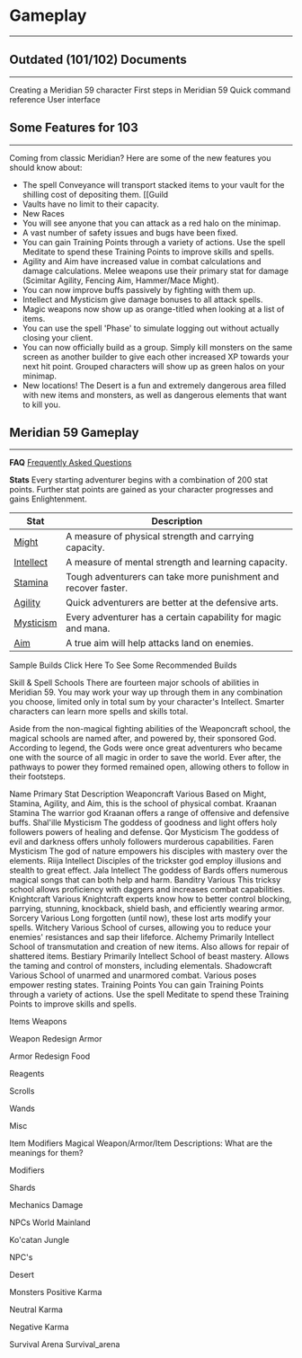 # Gameplay

___

## Outdated (101/102) Documents

___

Creating a Meridian 59 character
First steps in Meridian 59
Quick command reference
User interface

## Some Features for 103

___

Coming from classic Meridian? Here are some of the new features you should know about:

- The spell Conveyance will transport stacked items to your vault for the shilling cost of depositing them. [[Guild
- Vaults have no limit to their capacity.
- New Races
- You will see anyone that you can attack as a red halo on the minimap.
- A vast number of safety issues and bugs have been fixed.
- You can gain Training Points through a variety of actions. Use the spell Meditate to spend these Training Points to improve skills and spells.
- Agility and Aim have increased value in combat calculations and damage calculations. Melee weapons use their primary stat for damage (Scimitar Agility, Fencing Aim, Hammer/Mace Might).
- You can now improve buffs passively by fighting with them up.
- Intellect and Mysticism give damage bonuses to all attack spells.
- Magic weapons now show up as orange-titled when looking at a list of items.
- You can use the spell 'Phase' to simulate logging out without actually closing your client.
- You can now officially build as a group. Simply kill monsters on the same screen as another builder to give each other increased XP towards your next hit point. Grouped characters will show up as green halos on your minimap.
- New locations! The Desert is a fun and extremely dangerous area filled with new items and monsters, as well as dangerous elements that want to kill you.

## Meridian 59 Gameplay

___

**FAQ**
[Frequently Asked Questions](#)

**Stats**
Every starting adventurer begins with a combination of 200 stat points. Further stat points are gained as your character progresses and gains Enlightenment.

| Stat | Description |
| ---- | ----------- |
| [Might](#) | A measure of physical strength and carrying capacity. |
| [Intellect](#) | A measure of mental strength and learning capacity. |
| [Stamina](#) | Tough adventurers can take more punishment and recover faster. |
| [Agility](#) | Quick adventurers are better at the defensive arts. |
| [Mysticism](#) | Every adventurer has a certain capability for magic and mana. |
| [Aim](#) | A true aim will help attacks land on enemies. |

Sample Builds
Click Here To See Some Recommended Builds

Skill & Spell Schools
There are fourteen major schools of abilities in Meridian 59. You may work your way up through them in any combination you choose, limited only in total sum by your character's Intellect. Smarter characters can learn more spells and skills total.

Aside from the non-magical fighting abilities of the Weaponcraft school, the magical schools are named after, and powered by, their sponsored God. According to legend, the Gods were once great adventurers who became one with the source of all magic in order to save the world. Ever after, the pathways to power they formed remained open, allowing others to follow in their footsteps.


Name	Primary Stat	Description
Weaponcraft	Various	Based on Might, Stamina, Agility, and Aim, this is the school of physical combat.
Kraanan	Stamina	The warrior god Kraanan offers a range of offensive and defensive buffs.
Shal'ille	Mysticism	The goddess of goodness and light offers holy followers powers of healing and defense.
Qor	Mysticism	The goddess of evil and darkness offers unholy followers murderous capabilities.
Faren	Mysticism	The god of nature empowers his disciples with mastery over the elements.
Riija	Intellect	Disciples of the trickster god employ illusions and stealth to great effect.
Jala	Intellect	The goddess of Bards offers numerous magical songs that can both help and harm.
Banditry	Various	This tricksy school allows proficiency with daggers and increases combat capabilities.
Knightcraft	Various	Knightcraft experts know how to better control blocking, parrying, stunning, knockback, shield bash, and efficiently wearing armor.
Sorcery	Various	Long forgotten (until now), these lost arts modify your spells.
Witchery	Various	School of curses, allowing you to reduce your enemies' resistances and sap their lifeforce.
Alchemy	Primarily Intellect	School of transmutation and creation of new items. Also allows for repair of shattered items.
Bestiary	Primarily Intellect	School of beast mastery. Allows the taming and control of monsters, including elementals.
Shadowcraft	Various	School of unarmed and unarmored combat. Various poses empower resting states.
Training Points
You can gain Training Points through a variety of actions. Use the spell Meditate to spend these Training Points to improve skills and spells.

Items
Weapons

Weapon Redesign
Armor

Armor Redesign
Food

Reagents

Scrolls

Wands

Misc

Item Modifiers
Magical Weapon/Armor/Item Descriptions: What are the meanings for them?

Modifiers

Shards

Mechanics
Damage

NPCs
World
Mainland

Ko'catan Jungle

NPC's

Desert

Monsters
Positive Karma

Neutral Karma

Negative Karma


Survival Arena
Survival_arena
